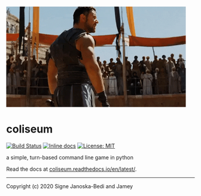 ![gladiator gif](docs/cropped.gif)

# coliseum

[![Build Status](https://travis-ci.org/signebedi/coliseum.svg?branch=main)](https://travis-ci.org/signebedi/mercutio)
[![Inline docs](https://readthedocs.org/projects/pip/badge/?version=latest&style=flat)](https://mercutio.readthedocs.io/en/latest/)
[![License: MIT](https://img.shields.io/badge/License-MIT-yellow.svg)](LICENSE)

a simple, turn-based command line game in python

Read the docs at [coliseum.readthedocs.io/en/latest/](https://coliseum.readthedocs.io/en/latest/).

---
Copyright (c) 2020 Signe Janoska-Bedi and Jamey

